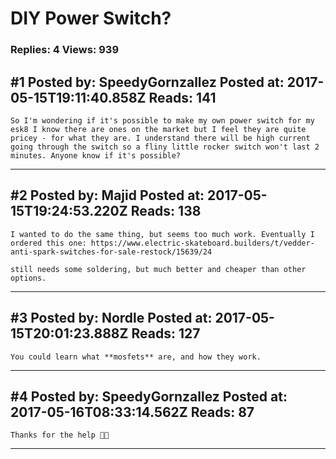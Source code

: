 # DIY Power Switch?

### Replies: 4 Views: 939

## \#1 Posted by: SpeedyGornzallez Posted at: 2017-05-15T19:11:40.858Z Reads: 141

```
So I'm wondering if it's possible to make my own power switch for my esk8 I know there are ones on the market but I feel they are quite pricey - for what they are. I understand there will be high current going through the switch so a fliny little rocker switch won't last 2 minutes. Anyone know if it's possible?
```

---
## \#2 Posted by: Majid Posted at: 2017-05-15T19:24:53.220Z Reads: 138

```
I wanted to do the same thing, but seems too much work. Eventually I ordered this one: https://www.electric-skateboard.builders/t/vedder-anti-spark-switches-for-sale-restock/15639/24

still needs some soldering, but much better and cheaper than other options.
```

---
## \#3 Posted by: Nordle Posted at: 2017-05-15T20:01:23.888Z Reads: 127

```
You could learn what **mosfets** are, and how they work.
```

---
## \#4 Posted by: SpeedyGornzallez Posted at: 2017-05-16T08:33:14.562Z Reads: 87

```
Thanks for the help 👍🏼
```

---
